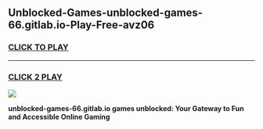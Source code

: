
## Unblocked-Games-unblocked-games-66.gitlab.io-Play-Free-avz06
<h3>
<a href="https://premium76.site?title=unblocked-games-66.gitlab.io&ref=18A">CLICK TO PLAY</a></h3>
<hr>

<h3>
<a href="https://premium76.site?title=unblocked-games-66.gitlab.io&ref=18A">CLICK 2 PLAY</a>
  
</h3>

<a href="https://premium76.site?title=unblocked-games-66.gitlab.io&ref=18A"><img src="https://clearcache.store/games.png"></a>


**unblocked-games-66.gitlab.io games unblocked: Your Gateway to Fun and Accessible Online Gaming**
